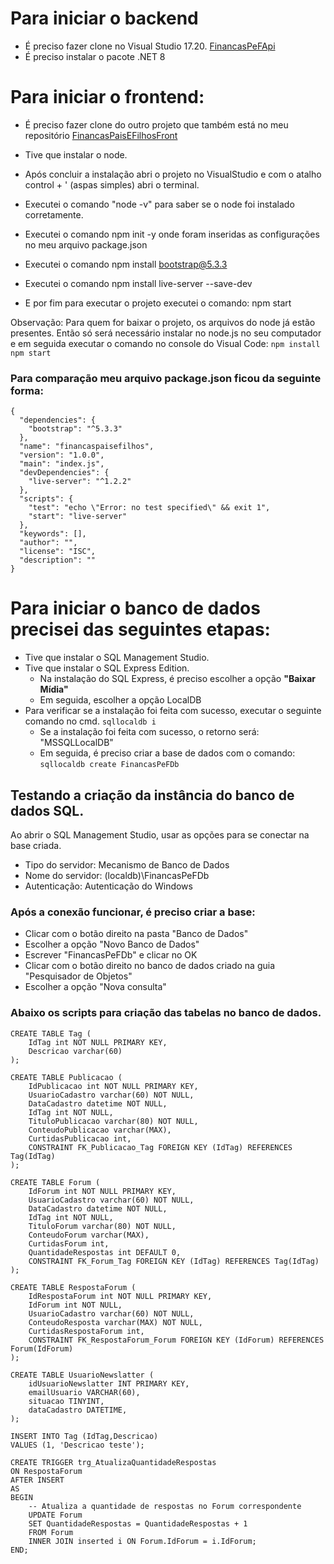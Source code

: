 # Para iniciar o backend
- É preciso fazer clone no Visual Studio 17.20.
[FinancasPeFApi](https://github.com/rafaelaromanoo/FinancasPeFApi)
- É preciso instalar o pacote .NET 8

# Para iniciar o frontend:
- É preciso fazer clone do outro projeto que também está no meu repositório
[FinancasPaisEFilhosFront](https://github.com/rafaelaromanoo/FinancasPaisEFilhosFront)

- Tive que instalar o node.
- Após concluir a instalação abri o projeto no VisualStudio e com o atalho control + ' (aspas simples) abri o terminal.
- Executei o comando "node -v" para saber se o node foi instalado corretamente.
- Executei o comando npm init -y onde foram inseridas as configurações no meu arquivo package.json
- Executei o comando npm install bootstrap@5.3.3
- Executei o comando npm install live-server --save-dev
- E por fim para executar o projeto executei o comando: npm start

Observação: Para quem for baixar o projeto, os arquivos do node já estão presentes. Então só será necessário instalar no node.js no seu computador e em seguida executar o comando no console do Visual Code:
``` npm install ```
``` npm start ```

### Para comparação meu arquivo package.json ficou da seguinte forma:
```
{
  "dependencies": {
    "bootstrap": "^5.3.3"
  },
  "name": "financaspaisefilhos",
  "version": "1.0.0",
  "main": "index.js",
  "devDependencies": {
    "live-server": "^1.2.2"
  },
  "scripts": {
    "test": "echo \"Error: no test specified\" && exit 1",
    "start": "live-server"
  },
  "keywords": [],
  "author": "",
  "license": "ISC",
  "description": ""
}

```

# Para iniciar o banco de dados precisei das seguintes etapas:
- Tive que instalar o SQL Management Studio.
- Tive que instalar o SQL Express Edition.
  - Na instalação do SQL Express, é preciso escolher a opção __"Baixar Mídia"__
  - Em seguida, escolher a opção LocalDB
- Para verificar se a instalação foi feita com sucesso, executar o seguinte comando no cmd.
  ``` sqllocaldb i ```
  - Se a instalação foi feita com sucesso, o retorno será: "MSSQLLocalDB"
  - Em seguida, é preciso criar a base de dados com o comando:
  ``` sqllocaldb create FinancasPeFDb ```

## Testando a criação da instância do banco de dados SQL.
Ao abrir o SQL Management Studio, usar as opções para se conectar na base criada.
- Tipo do servidor: Mecanismo de Banco de Dados
- Nome do servidor: (localdb)\FinancasPeFDb
- Autenticação: Autenticação do Windows

### Após a conexão funcionar, é preciso criar a base:
- Clicar com o botão direito na pasta "Banco de Dados"
- Escolher a opção "Novo Banco de Dados"
- Escrever "FinancasPeFDb" e clicar no OK
- Clicar com o botão direito no banco de dados criado na guia "Pesquisador de Objetos"
- Escolher a opção "Nova consulta"

### Abaixo os scripts para criação das tabelas no banco de dados.
```
CREATE TABLE Tag (
    IdTag int NOT NULL PRIMARY KEY,
    Descricao varchar(60)
);

CREATE TABLE Publicacao (
    IdPublicacao int NOT NULL PRIMARY KEY,
    UsuarioCadastro varchar(60) NOT NULL,
    DataCadastro datetime NOT NULL,
    IdTag int NOT NULL,
    TituloPublicacao varchar(80) NOT NULL,
    ConteudoPublicacao varchar(MAX),
    CurtidasPublicacao int,
    CONSTRAINT FK_Publicacao_Tag FOREIGN KEY (IdTag) REFERENCES Tag(IdTag)
);

CREATE TABLE Forum (
    IdForum int NOT NULL PRIMARY KEY,
    UsuarioCadastro varchar(60) NOT NULL,
    DataCadastro datetime NOT NULL,
    IdTag int NOT NULL,
    TituloForum varchar(80) NOT NULL,
    ConteudoForum varchar(MAX),
    CurtidasForum int,
    QuantidadeRespostas int DEFAULT 0,
    CONSTRAINT FK_Forum_Tag FOREIGN KEY (IdTag) REFERENCES Tag(IdTag)
);

CREATE TABLE RespostaForum (
    IdRespostaForum int NOT NULL PRIMARY KEY,
    IdForum int NOT NULL,
    UsuarioCadastro varchar(60) NOT NULL,
    ConteudoResposta varchar(MAX) NOT NULL,
    CurtidasRespostaForum int,
    CONSTRAINT FK_RespostaForum_Forum FOREIGN KEY (IdForum) REFERENCES Forum(IdForum)
);

CREATE TABLE UsuarioNewslatter (
    idUsuarioNewslatter INT PRIMARY KEY,
    emailUsuario VARCHAR(60),
    situacao TINYINT,
    dataCadastro DATETIME,
);

INSERT INTO Tag (IdTag,Descricao)
VALUES (1, 'Descricao teste');

CREATE TRIGGER trg_AtualizaQuantidadeRespostas
ON RespostaForum
AFTER INSERT
AS
BEGIN
    -- Atualiza a quantidade de respostas no Forum correspondente
    UPDATE Forum
    SET QuantidadeRespostas = QuantidadeRespostas + 1
    FROM Forum
    INNER JOIN inserted i ON Forum.IdForum = i.IdForum;
END;

```
